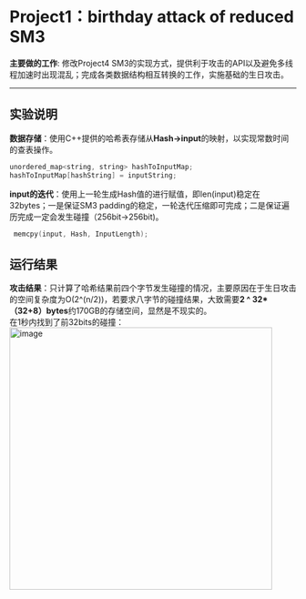 # Project1：birthday attack of reduced SM3  
**主要做的工作**: 修改Project4 SM3的实现方式，提供利于攻击的API以及避免多线程加速时出现混乱；完成各类数据结构相互转换的工作，实施基础的生日攻击。  
***
## 实验说明
**数据存储**：使用C++提供的哈希表存储从**Hash->input**的映射，以实现常数时间的查表操作。
 ```c++
 unordered_map<string, string> hashToInputMap;
 hashToInputMap[hashString] = inputString;
 ```

**input的迭代**：使用上一轮生成Hash值的进行赋值，即len(input)稳定在32bytes；一是保证SM3 padding的稳定，一轮迭代压缩即可完成；二是保证遍历完成一定会发生碰撞（256bit->256bit)。  
```c++
 memcpy(input, Hash, InputLength);
```
## 运行结果
**攻击结果**：只计算了哈希结果前四个字节发生碰撞的情况，主要原因在于生日攻击的空间复杂度为O(2^(n/2))，若要求八字节的碰撞结果，大致需要**2 ^ 32*（32+8）bytes**约170GB的存储空间，显然是不现实的。  
在1秒内找到了前32bits的碰撞：  
<img width="461" alt="image" src="https://github.com/Dianyudengdeng/homework-group-113/assets/93588357/f21a1401-be2e-4308-a7bb-c8bf87e0fb3d">
